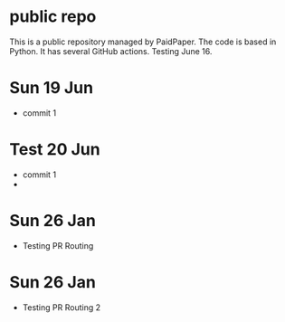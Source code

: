 # public repo

This is a public repository managed by PaidPaper. The code is based in Python. It has several GitHub actions.
Testing June 16.
# Sun 19 Jun
- commit 1
# Test 20 Jun
- commit 1
- 
# Sun 26 Jan
- Testing PR Routing
# Sun 26 Jan
- Testing PR Routing 2
